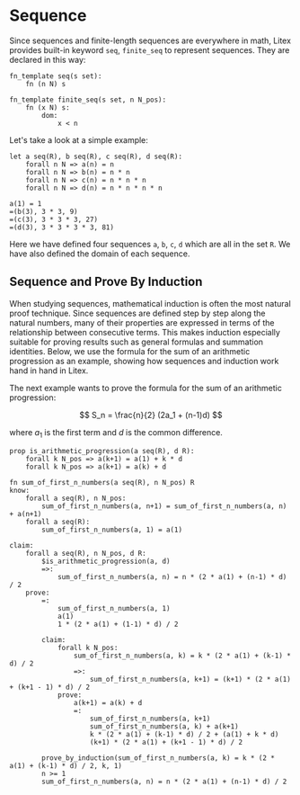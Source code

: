 # Sequence

Since sequences and finite-length sequences are everywhere in math, Litex provides built-in keyword `seq`, `finite_seq` to represent sequences. They are declared in this way:

```
fn_template seq(s set):
	fn (n N) s

fn_template finite_seq(s set, n N_pos):
    fn (x N) s:
    	dom:
        	x < n
```

Let's take a look at a simple example:

```litex
let a seq(R), b seq(R), c seq(R), d seq(R):
    forall n N => a(n) = n
    forall n N => b(n) = n * n
    forall n N => c(n) = n * n * n
    forall n N => d(n) = n * n * n * n

a(1) = 1
=(b(3), 3 * 3, 9)
=(c(3), 3 * 3 * 3, 27)
=(d(3), 3 * 3 * 3 * 3, 81)
```

Here we have defined four sequences `a`, `b`, `c`, `d` which are all in the set `R`. We have also defined the domain of each sequence.

## Sequence and Prove By Induction

When studying sequences, mathematical induction is often the most natural proof technique. Since sequences are defined step by step along the natural numbers, many of their properties are expressed in terms of the relationship between consecutive terms. This makes induction especially suitable for proving results such as general formulas and summation identities. Below, we use the formula for the sum of an arithmetic progression as an example, showing how sequences and induction work hand in hand in Litex.

The next example wants to prove the formula for the sum of an arithmetic progression:

$$
S_n = \frac{n}{2} (2a_1 + (n-1)d)
$$

where $a_1$ is the first term and $d$ is the common difference.

```litex
prop is_arithmetic_progression(a seq(R), d R):
    forall k N_pos => a(k+1) = a(1) + k * d
    forall k N_pos => a(k+1) = a(k) + d

fn sum_of_first_n_numbers(a seq(R), n N_pos) R
know:
    forall a seq(R), n N_pos:
        sum_of_first_n_numbers(a, n+1) = sum_of_first_n_numbers(a, n) + a(n+1)
    forall a seq(R):
        sum_of_first_n_numbers(a, 1) = a(1)

claim:
    forall a seq(R), n N_pos, d R:
        $is_arithmetic_progression(a, d)
        =>:
            sum_of_first_n_numbers(a, n) = n * (2 * a(1) + (n-1) * d) / 2
    prove:
    	=:
            sum_of_first_n_numbers(a, 1)
            a(1)
            1 * (2 * a(1) + (1-1) * d) / 2
        
        claim:
            forall k N_pos:
                sum_of_first_n_numbers(a, k) = k * (2 * a(1) + (k-1) * d) / 2
                =>:
                    sum_of_first_n_numbers(a, k+1) = (k+1) * (2 * a(1) + (k+1 - 1) * d) / 2
            prove:
                a(k+1) = a(k) + d
                =:
                    sum_of_first_n_numbers(a, k+1)
                    sum_of_first_n_numbers(a, k) + a(k+1)
                    k * (2 * a(1) + (k-1) * d) / 2 + (a(1) + k * d)
                    (k+1) * (2 * a(1) + (k+1 - 1) * d) / 2

        prove_by_induction(sum_of_first_n_numbers(a, k) = k * (2 * a(1) + (k-1) * d) / 2, k, 1)
        n >= 1
        sum_of_first_n_numbers(a, n) = n * (2 * a(1) + (n-1) * d) / 2
```